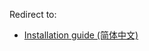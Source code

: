 Redirect to:

*   [Installation guide (简体中文)](/index.php?title=Installation_guide_(%E7%AE%80%E4%BD%93%E4%B8%AD%E6%96%87)&redirect=no "Installation guide (简体中文)")
